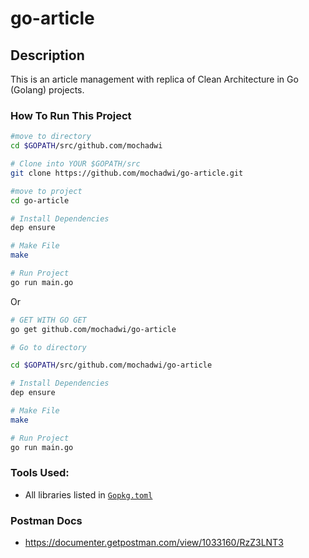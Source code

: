 # go-article

## Description
This is an article management with replica of Clean Architecture in Go (Golang) projects.

### How To Run This Project

```bash
#move to directory
cd $GOPATH/src/github.com/mochadwi

# Clone into YOUR $GOPATH/src
git clone https://github.com/mochadwi/go-article.git

#move to project
cd go-article

# Install Dependencies
dep ensure

# Make File
make

# Run Project
go run main.go

```

Or

```bash
# GET WITH GO GET
go get github.com/mochadwi/go-article

# Go to directory

cd $GOPATH/src/github.com/mochadwi/go-article

# Install Dependencies
dep ensure

# Make File
make

# Run Project
go run main.go
```


### Tools Used:
- All libraries listed in [`Gopkg.toml`](https://github.com/mochadwi/go-article/blob/master/Gopkg.toml)

### Postman Docs
- https://documenter.getpostman.com/view/1033160/RzZ3LNT3